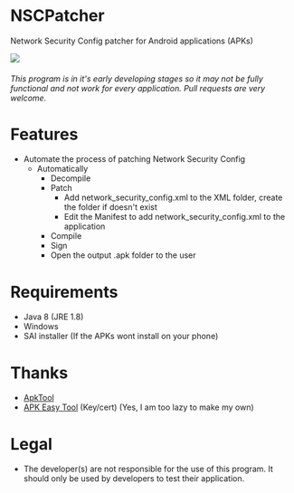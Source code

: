 # NSCPatcher
Network Security Config patcher for Android applications (APKs)

![](https://i.imgur.com/O7k13yp.png)

###### This program is in it's early developing stages so it may not be fully functional and not work for every application. Pull requests are very welcome.

# Features
* Automate the process of patching Network Security Config
  * Automatically
    * Decompile
    * Patch
      * Add network_security_config.xml to the XML folder, create the folder if doesn't exist
      * Edit the Manifest to add network_security_config.xml to the application
    * Compile
    * Sign
    * Open the output .apk folder to the user

# Requirements
* Java 8 (JRE 1.8)
* Windows
* SAI installer (If the APKs wont install on your phone)
# Thanks
* [ApkTool](https://github.com/iBotPeaches/Apktool)
* [APK Easy Tool](https://forum.xda-developers.com/t/tool-windows-apk-easy-tool-v1-58-3-dec-2020.3333960/) (Key/cert) (Yes, I am too lazy to make my own)

# Legal
* The developer(s) are not responsible for the use of this program. It should only be used by developers to test their application.
